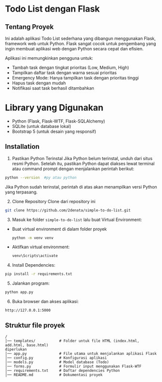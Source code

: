 # Todo List dengan Flask
## Tentang Proyek
Ini adalah aplikasi Todo List sederhana yang dibangun menggunakan Flask, framework web untuk Python. Flask sangat cocok untuk pengembang yang ingin membuat aplikasi web dengan Python secara cepat dan efisien.

Aplikasi ini memungkinkan pengguna untuk:
- Tambah task dengan tingkat prioritas (Low, Medium, High)
- Tampilkan daftar task dengan warna sesuai prioritas
- Emergency Mode: Hanya tampilkan task dengan prioritas tinggi
- Hapus task dengan mudah
- Notifikasi saat task berhasil ditambahkan

# Library yang Digunakan
- Python (Flask, Flask-WTF, Flask-SQLAlchemy)
- SQLite (untuk database lokal)
- Bootstrap 5 (untuk desain yang responsif)
## Installation

1. Pastikan Python Terinstal
Jika Python belum terinstal, unduh dari situs resmi Python. Setelah itu, pastikan Python dapat diakses lewat terminal atau command prompt dengan menjalankan perintah berikut:

```bash
python --version  #py atau python
```
Jika Python sudah terinstal, perintah di atas akan menampilkan versi Python yang terpasang.

2. Clone Repository
Clone dari repository ini
```bash
git clone https://github.com/2denata/simple-to-do-list.git
```

3. Masuk ke folder `simple-to-do-list` lalu buat Virtual Environment:
- Buat virtual environment di dalam folder proyek
    ```bash
    python -m venv venv
    ```
- Aktifkan virtual environment:
    ```bash
    venv\Scripts\activate
    ```

4. Install Dependencies:
```bash
pip install -r requirements.txt
```

5. Jalankan program:
```bash
python app.py
```

6. Buka browser dan akses aplikasi:
```bash
http://127.0.0.1:5000
```

## Struktur file proyek

```
/
│── templates/           # Folder untuk file HTML (index.html, add.html, base.html)
diperlukan
│── app.py               # File utama untuk menjalankan aplikasi Flask
│── config.py            # Konfigurasi aplikasi
│── models.py            # Model database (Todo)
│── forms.py             # Formulir input menggunakan Flask-WTF
│── requirements.txt     # Daftar dependencies Python
│── README.md            # Dokumentasi proyek
```
